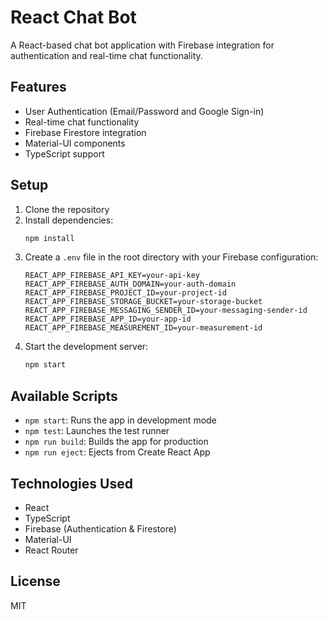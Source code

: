 # React Chat Bot

A React-based chat bot application with Firebase integration for authentication and real-time chat functionality.

## Features

- User Authentication (Email/Password and Google Sign-in)
- Real-time chat functionality
- Firebase Firestore integration
- Material-UI components
- TypeScript support

## Setup

1. Clone the repository
2. Install dependencies:
   ```bash
   npm install
   ```
3. Create a `.env` file in the root directory with your Firebase configuration:
   ```
   REACT_APP_FIREBASE_API_KEY=your-api-key
   REACT_APP_FIREBASE_AUTH_DOMAIN=your-auth-domain
   REACT_APP_FIREBASE_PROJECT_ID=your-project-id
   REACT_APP_FIREBASE_STORAGE_BUCKET=your-storage-bucket
   REACT_APP_FIREBASE_MESSAGING_SENDER_ID=your-messaging-sender-id
   REACT_APP_FIREBASE_APP_ID=your-app-id
   REACT_APP_FIREBASE_MEASUREMENT_ID=your-measurement-id
   ```
4. Start the development server:
   ```bash
   npm start
   ```

## Available Scripts

- `npm start`: Runs the app in development mode
- `npm test`: Launches the test runner
- `npm run build`: Builds the app for production
- `npm run eject`: Ejects from Create React App

## Technologies Used

- React
- TypeScript
- Firebase (Authentication & Firestore)
- Material-UI
- React Router

## License

MIT

